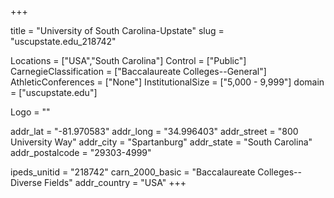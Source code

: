 
+++

title = "University of South Carolina-Upstate"
slug = "uscupstate.edu_218742"

Locations = ["USA","South Carolina"]
Control = ["Public"]
CarnegieClassification = ["Baccalaureate Colleges--General"]
AthleticConferences = ["None"]
InstitutionalSize = ["5,000 - 9,999"]
domain = ["uscupstate.edu"]

Logo = ""

addr_lat = "-81.970583"
addr_long = "34.996403"
addr_street = "800 University Way"
addr_city = "Spartanburg"
addr_state = "South Carolina"
addr_postalcode = "29303-4999"

ipeds_unitid = "218742"
carn_2000_basic = "Baccalaureate Colleges--Diverse Fields"
addr_country = "USA"
+++
    

